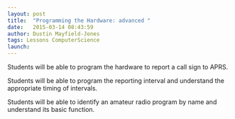 ```yaml
---
layout: post
title:  "Programming the Hardware: advanced "
date:   2015-03-14 08:43:59
author: Dustin Mayfield-Jones
tags: Lessons ComputerScience
launch: 
---
```

Students will be able to program the hardware to report a call sign to APRS.

Students will be able to program the reporting interval and understand the appropriate timing of intervals.

Students will be able to identify an amateur radio program by name and understand its basic function.
